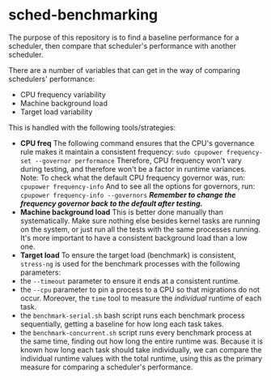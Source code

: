 # sched-benchmarking

The purpose of this repository is to find a baseline performance for a scheduler, then compare that scheduler's performance with another scheduler.

There are a number of variables that can get in the way of comparing schedulers' performance:
- CPU frequency variability
- Machine background load
- Target load variability

This is handled with the following tools/strategies:
- **CPU freq**
The following command ensures that the CPU's governance rule makes it maintain a consistent frequency:
```sudo cpupower frequency-set --governor performance```
Therefore, CPU frequency won't vary during testing, and therefore won't be a factor in runtime variances.
Note: To check what the default CPU frequency governor was, run:
```cpupower frequency-info```
And to see all the options for governors, run:
```cpupower frequency-info --governors```
***Remember to change the frequency governor back to the default after testing.***
- **Machine background load**
This is better done manually than systematically. Make sure nothing else besides kernel tasks are running on the system, or just run all the tests with the same processes running. It's more important to have a consistent background load than a low one.
- **Target load**
To ensure the target load (benchmark) is consistent, ```stress-ng``` is used for the benchmark processes with the following parameters:
- the ```--timeout``` parameter to ensure it ends at a consistent runtime.
- the ```--cpu``` parameter to pin a process to a CPU so that migrations do not occur.
Moreover, the ```time``` tool to measure the *individual* runtime of each task.
- the ```benchmark-serial.sh``` bash script runs each benchmark process sequentially, getting a baseline for how long each task takes.
- the ```benchmark-concurrent.sh``` script runs every benchmark process at the same time, finding out how long the entire runtime was. Because it is known how long each task should take individually, we can compare the individual runtime values with the total runtime, using this as the primary measure for comparing a scheduler's performance.
